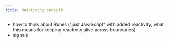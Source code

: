 ```yaml
---
title: Reactivity indepth
---
```


- how to think about Runes ("just JavaScript" with added reactivity, what this means for keeping reactivity alive across boundaries)
- signals

